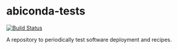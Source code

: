 # abiconda-tests

[![Build Status](https://travis-ci.org/abinit/abiconda-tests.svg?branch=master)](https://travis-ci.org/abinit/abiconda-tests)

A repository to periodically test software deployment and recipes.
